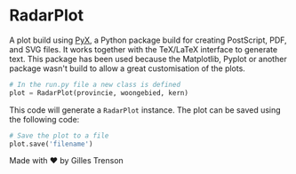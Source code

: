 # RadarPlot

A plot build using [PyX](https://pyx-project.org/), a Python package build for creating PostScript, PDF, and SVG files. It works together with the TeX/LaTeX interface to generate text. This package has been used because the Matplotlib, Pyplot or another package wasn't build to allow a great customisation of the plots.

```python
# In the run.py file a new class is defined
plot = RadarPlot(provincie, woongebied, kern)
```

This code will generate a `RadarPlot` instance. The plot can be saved using the following code:

```python
# Save the plot to a file
plot.save('filename')
```

Made with ♥️ by Gilles Trenson
